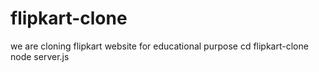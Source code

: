 # flipkart-clone
we are cloning flipkart website for educational purpose
cd flipkart-clone
node server.js
